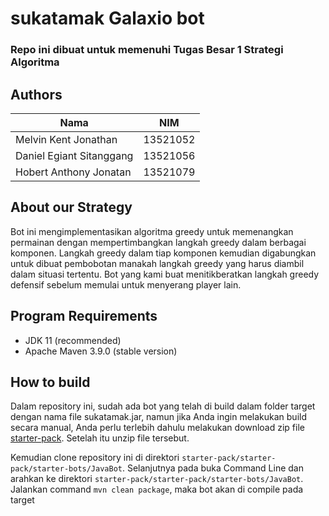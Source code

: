 # sukatamak Galaxio bot
### Repo ini dibuat untuk memenuhi Tugas Besar 1 Strategi Algoritma

## Authors
|         Nama              |   NIM    |
|---------------------------|----------|
| Melvin Kent Jonathan      | 13521052 |
| Daniel Egiant Sitanggang  | 13521056 |
| Hobert Anthony Jonatan    | 13521079 |

## About our Strategy 
Bot ini mengimplementasikan algoritma greedy untuk memenangkan permainan dengan mempertimbangkan langkah greedy dalam berbagai komponen. Langkah greedy dalam tiap komponen kemudian digabungkan untuk dibuat pembobotan manakah langkah greedy yang harus diambil dalam situasi tertentu. Bot yang kami buat menitikberatkan langkah greedy defensif sebelum memulai untuk menyerang player lain. 

## Program Requirements 
- JDK 11 (recommended) 
- Apache Maven 3.9.0 (stable version)

## How to build 
Dalam repository ini, sudah ada bot yang telah di build dalam folder target dengan nama file sukatamak.jar, namun jika Anda ingin melakukan build secara manual, Anda perlu terlebih dahulu melakukan download zip file [starter-pack](https://github.com/EntelectChallenge/2021-Galaxio/releases/tag/2021.3.2). Setelah itu unzip file tersebut.

Kemudian clone repository ini di direktori `starter-pack/starter-pack/starter-bots/JavaBot`. Selanjutnya pada buka Command Line dan arahkan ke direktori `starter-pack/starter-pack/starter-bots/JavaBot`. Jalankan command `mvn clean package`, maka bot akan di compile pada target

